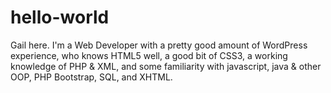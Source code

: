 # hello-world

Gail here. I'm a Web Developer with a pretty good amount of WordPress experience, who knows HTML5 well, a good bit of CSS3, a working knowledge of PHP & XML, and some familiarity with javascript, java & other OOP, PHP Bootstrap, SQL, and XHTML.
